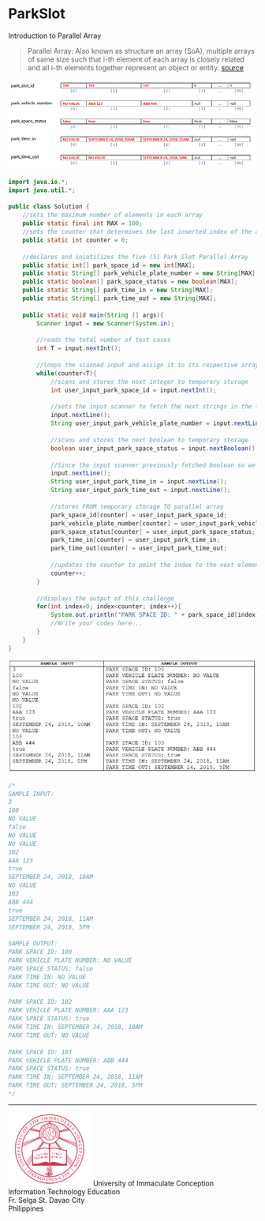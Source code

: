 # ParkSlot
Introduction to Parallel Array

> Parallel Array: Also known as structure an array (SoA), multiple arrays of same size such that i-th element of each array is closely related and all i-th elements together represent an object or entity. [source](https://www.geeksforgeeks.org/parallel-array/)

![testcase](https://github.com/clydeatuic/ParkSlot/blob/master/parkslot_parallelarray1.png)

```java
import java.io.*;
import java.util.*;

public class Solution {
    //sets the maximum number of elements in each array
    public static final int MAX = 100;
    //sets the counter that determines the last inserted index of the array
    public static int counter = 0;
    
    //declares and iniatilizes the five (5) Park Slot Parallel Array
    public static int[] park_space_id = new int[MAX];
    public static String[] park_vehicle_plate_number = new String[MAX];
    public static boolean[] park_space_status = new boolean[MAX];
    public static String[] park_time_in = new String[MAX];
    public static String[] park_time_out = new String[MAX];    
    
    public static void main(String [] args){
        Scanner input = new Scanner(System.in);
        
        //reads the total number of test cases
        int T = input.nextInt();
        
        //loops the scanned input and assign it to its respective array
        while(counter<T){   
            //scans and stores the next integer to temporary storage
            int user_input_park_space_id = input.nextInt();        
            
            //sets the input scanner to fetch the next strings in the line
            input.nextLine(); 
            String user_input_park_vehicle_plate_number = input.nextLine();
            
            //scans and stores the next boolean to temporary storage
            boolean user_input_park_space_status = input.nextBoolean(); 
            
            //Since the input scanner previously fetched boolean so we will set it back to fetch next strings in a line
            input.nextLine(); 
            String user_input_park_time_in = input.nextLine();            
            String user_input_park_time_out = input.nextLine();
            
            //stores FROM temporary storage TO parallel array
            park_space_id[counter] = user_input_park_space_id;
            park_vehicle_plate_number[counter] = user_input_park_vehicle_plate_number;
            park_space_status[counter] = user_input_park_space_status;
            park_time_in[counter] = user_input_park_time_in;
            park_time_out[counter] = user_input_park_time_out;    
            
            //updates the counter to point the index to the next element in the array
            counter++;
        }
        
        //displays the output of this challenge
        for(int index=0; index<counter; index++){
            System.out.println("PARK SPACE ID: " + park_space_id[index]);
            //Write your codes here...            
        }
    }
}
```

![testcase](https://github.com/clydeatuic/ParkSlot/blob/master/parkslot_parallelarray.png)

```java
/*
SAMPLE INPUT:
3
100
NO VALUE 
false
NO VALUE
NO VALUE
102
AAA 123
true
SEPTEMBER 24, 2018, 10AM
NO VALUE
103
ABB 444
true
SEPTEMBER 24, 2018, 11AM
SEPTEMBER 24, 2018, 5PM

SAMPLE OUTPUT:
PARK SPACE ID: 100
PARK VEHICLE PLATE NUMBER: NO VALUE
PARK SPACE STATUS: false
PARK TIME IN: NO VALUE
PARK TIME OUT: NO VALUE

PARK SPACE ID: 102
PARK VEHICLE PLATE NUMBER: AAA 123
PARK SPACE STATUS: true
PARK TIME IN: SEPTEMBER 24, 2018, 10AM
PARK TIME OUT: NO VALUE

PARK SPACE ID: 103
PARK VEHICLE PLATE NUMBER: ABB 444
PARK SPACE STATUS: true
PARK TIME IN: SEPTEMBER 24, 2018, 11AM
PARK TIME OUT: SEPTEMBER 24, 2018, 5PM
*/

```
 
<hr/>
<img src="https://github.com/clydeatuic/CloudDatabase/blob/master/uic.png" height="150" />
University of Immaculate Conception<br/>
Information Technology Education<br/>
Fr. Selga St. Davao City<br/>
Philippines
